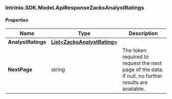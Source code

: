 [//]: # (CLASS:Intrinio.SDK.Model.ApiResponseZacksAnalystRatings)

[//]: # (KIND:object)

### Intrinio.SDK.Model.ApiResponseZacksAnalystRatings
#### Properties

[//]: # (START_DEFINITION)

Name | Type | Description
------------ | ------------- | -------------
**AnalystRatings** | [**List&lt;ZacksAnalystRating&gt;**](ZacksAnalystRating.md) |  &nbsp;
**NextPage** | string | The token required to request the next page of the data. If null, no further results are available. &nbsp;

[//]: # (END_DEFINITION)


[//]: # (CONTAINED_CLASS:Intrinio.SDK.Model.ZacksAnalystRating)


